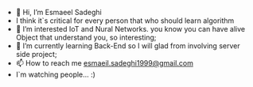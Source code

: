 - 👋 Hi, I’m Esmaeel Sadeghi
- I think it`s critical for every person that who should learn algorithm
- 👀 I’m interested IoT and Nural Networks. you know you can have alive Object that understand you, so interesting;
- 🌱 I’m currently learning Back-End so I will glad from involving server side project;
- 📫 How to reach me esmaeil.sadeghi1999@gmail.com
- I`m watching people... :)

<!---
neji78/neji78 is a ✨ special ✨ repository because its `README.md` (this file) appears on your GitHub profile.
You can click the Preview link to take a look at your changes.
--->
